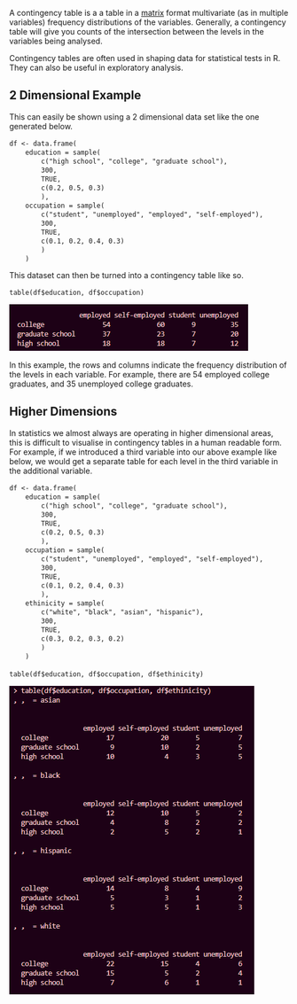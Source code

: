 A contingency table is a a table in a [matrix](https://en.wikipedia.org/wiki/Matrix_(mathematics)) format multivariate (as in multiple variables) frequency distributions of the variables. Generally, a contingency table will give you counts of the intersection between the levels in the variables being analysed. 

Contingency tables are often used in shaping data for statistical tests in R. They can also be useful in exploratory analysis. 

## 2 Dimensional Example

This can easily be shown using a 2 dimensional data set like the one generated below. 

```{r}
df <- data.frame(
    education = sample(
        c("high school", "college", "graduate school"),
        300,
        TRUE,
        c(0.2, 0.5, 0.3)
        ),
    occupation = sample(
        c("student", "unemployed", "employed", "self-employed"),
        300,
        TRUE,
        c(0.1, 0.2, 0.4, 0.3)
        )
    )
```

This dataset can then be turned into a contingency table like so. 

```{r}
table(df$education, df$occupation)
```

![](attachments/Pasted%20image%2020240210113633.png)

In this example, the rows and columns indicate the frequency distribution of the levels in each variable. For example, there are 54 employed college graduates, and 35 unemployed college graduates. 

## Higher Dimensions

In statistics we almost always are operating in higher dimensional areas, this is difficult to visualise in contingency tables in a human readable form. For example, if we introduced a third variable into our above example like below, we would get a separate table for each level in the third variable in the additional variable. 

```{r}
df <- data.frame(
    education = sample(
        c("high school", "college", "graduate school"),
        300,
        TRUE,
        c(0.2, 0.5, 0.3)
        ),
    occupation = sample(
        c("student", "unemployed", "employed", "self-employed"),
        300,
        TRUE,
        c(0.1, 0.2, 0.4, 0.3)
        ),
    ethinicity = sample(
        c("white", "black", "asian", "hispanic"),
        300,
        TRUE,
        c(0.3, 0.2, 0.3, 0.2)
        )
    )

table(df$education, df$occupation, df$ethinicity)
```

![](attachments/Pasted%20image%2020240210115049.png) 
